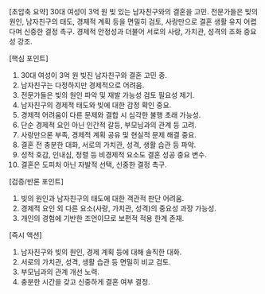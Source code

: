 [초압축 요약] 30대 여성이 3억 원 빚 있는 남자친구와의 결혼을 고민. 전문가들은 빚의 원인, 남자친구의 태도, 경제적 계획 등을 면밀히 검토,  사랑만으로 결혼 생활 유지 어렵다며 신중한 결정 촉구.  경제적 안정성과 더불어 서로의 사랑, 가치관, 성격의 조화 중요성 강조.

[핵심 포인트]
1. 30대 여성이 3억 원 빚진 남자친구와 결혼 고민 중.
2. 남자친구는 다정하지만 경제적으로 어려움.
3. 전문가들은 빚의 원인 파악 및 재발 가능성 검토 필요성 제기.
4. 남자친구의 경제적 태도와 빚에 대한 감정 확인 중요.
5. 경제적 어려움이 다른 문제와 결합 시 심각한 불행 초래 가능성.
6. 단순 경제적 요인 아닌 인간적 갈등, 부모님과의 관계 등 고려.
7. 사랑만으론 부족, 경제적 계획 공유 및 현실적 문제 해결 중요.
8. 결혼 전 충분한 대화, 서로의 가치관, 성격, 생활 습관 등 파악.
9. 성적 호감, 인내심, 정렬 등 비경제적 요소도 결혼 성공 중요 변수.
10. 결혼은 도피처 아닌 자발적 선택, 신중한 결정 촉구.

[검증/반론 포인트]
1. 빚의 원인과 남자친구의 태도에 대한 객관적 판단 어려움.
2. 경제적 요인 외 다른 요소(사랑, 가치관, 성격)의 중요성 과장 가능성.
3. 개인의 경험에 기반한 조언이므로 보편적 적용 한계 존재.

[즉시 액션]
1. 남자친구와 빚의 원인, 경제 계획 등에 대해 솔직한 대화.
2. 서로의 가치관, 성격, 생활 습관 등 면밀히 비교 검토.
3. 부모님과의 관계 개선 노력.
4. 충분한 시간을 갖고 신중하게 결혼 여부 결정.